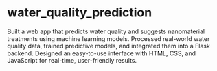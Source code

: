 # water_quality_prediction
Built a web app that predicts water quality and suggests nanomaterial treatments using machine learning models. Processed real-world water quality data, trained predictive models, and integrated them into a Flask backend. Designed an easy-to-use interface with HTML, CSS, and JavaScript for real-time, user-friendly results.

